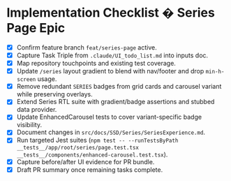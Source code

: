 # Implementation Checklist � Series Page Epic

- [x] Confirm feature branch `feat/series-page` active.
- [x] Capture Task Triple from `.claude/UI_todo_list.md` into inputs doc.
- [x] Map repository touchpoints and existing test coverage.
- [x] Update `/series` layout gradient to blend with nav/footer and drop `min-h-screen` usage.
- [x] Remove redundant `SERIES` badges from grid cards and carousel variant while preserving overlays.
- [x] Extend Series RTL suite with gradient/badge assertions and stubbed data provider.
- [x] Update EnhancedCarousel tests to cover variant-specific badge visibility.
- [x] Document changes in `src/docs/SSD/Series/SeriesExperience.md`.
- [x] Run targeted Jest suites (`npm test -- --runTestsByPath __tests__/app/root/series/page.test.tsx __tests__/components/enhanced-carousel.test.tsx`).
- [x] Capture before/after UI evidence for PR bundle.
- [x] Draft PR summary once remaining tasks complete.
